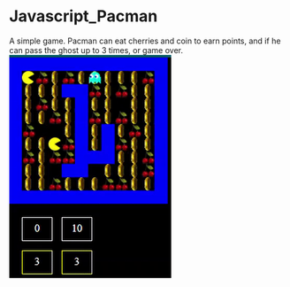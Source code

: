 # Javascript_Pacman
A simple game. Pacman can eat cherries and coin to earn points, and if he can pass the ghost up to 3 times, or game over.
![](main_view.gif)
